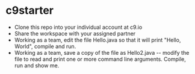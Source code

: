 # c9starter
* Clone this repo into your individual account at c9.io
* Share the workspace with your assigned partner
* Working as a team, edit the file Hello.java so that it will print "Hello, World", compile and run.
* Working as a team, save a copy of the file as Hello2.java -- modify the file to read and print one or more command line arguments.  Compile, run and show me.

